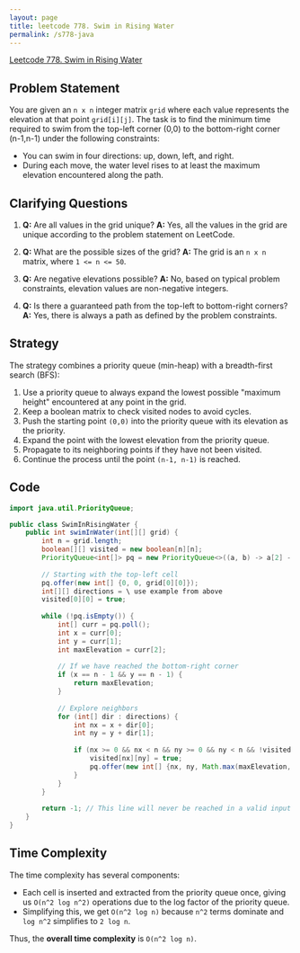 ```yaml
---
layout: page
title: leetcode 778. Swim in Rising Water
permalink: /s778-java
---
```

[Leetcode 778. Swim in Rising Water](https://algoadvance.github.io/algoadvance/l778)
## Problem Statement

You are given an `n x n` integer matrix `grid` where each value represents the elevation at that point `grid[i][j]`. The task is to find the minimum time required to swim from the top-left corner (0,0) to the bottom-right corner (n-1,n-1) under the following constraints:

- You can swim in four directions: up, down, left, and right.
- During each move, the water level rises to at least the maximum elevation encountered along the path.

## Clarifying Questions

1. **Q:** Are all values in the grid unique?
   **A:** Yes, all the values in the grid are unique according to the problem statement on LeetCode.

2. **Q:** What are the possible sizes of the grid?
   **A:** The grid is an `n x n` matrix, where `1 <= n <= 50`.

3. **Q:** Are negative elevations possible?
   **A:** No, based on typical problem constraints, elevation values are non-negative integers.

4. **Q:** Is there a guaranteed path from the top-left to bottom-right corners?
   **A:** Yes, there is always a path as defined by the problem constraints.

## Strategy

The strategy combines a priority queue (min-heap) with a breadth-first search (BFS):

1. Use a priority queue to always expand the lowest possible "maximum height" encountered at any point in the grid.
2. Keep a boolean matrix to check visited nodes to avoid cycles.
3. Push the starting point `(0,0)` into the priority queue with its elevation as the priority.
4. Expand the point with the lowest elevation from the priority queue.
5. Propagate to its neighboring points if they have not been visited.
6. Continue the process until the point `(n-1, n-1)` is reached.

## Code

```java
import java.util.PriorityQueue;

public class SwimInRisingWater {
    public int swimInWater(int[][] grid) {
        int n = grid.length;
        boolean[][] visited = new boolean[n][n];
        PriorityQueue<int[]> pq = new PriorityQueue<>((a, b) -> a[2] - b[2]);
        
        // Starting with the top-left cell
        pq.offer(new int[] {0, 0, grid[0][0]});
        int[][] directions = \ use example from above
        visited[0][0] = true;
        
        while (!pq.isEmpty()) {
            int[] curr = pq.poll();
            int x = curr[0];
            int y = curr[1];
            int maxElevation = curr[2];
            
            // If we have reached the bottom-right corner
            if (x == n - 1 && y == n - 1) {
                return maxElevation;
            }
            
            // Explore neighbors
            for (int[] dir : directions) {
                int nx = x + dir[0];
                int ny = y + dir[1];
                
                if (nx >= 0 && nx < n && ny >= 0 && ny < n && !visited[nx][ny]) {
                    visited[nx][ny] = true;
                    pq.offer(new int[] {nx, ny, Math.max(maxElevation, grid[nx][ny])});
                }
            }
        }
        
        return -1; // This line will never be reached in a valid input scenario.
    }
}
```

## Time Complexity

The time complexity has several components:

- Each cell is inserted and extracted from the priority queue once, giving us `O(n^2 log n^2)` operations due to the log factor of the priority queue.
- Simplifying this, we get `O(n^2 log n)` because `n^2` terms dominate and `log n^2` simplifies to `2 log n`.

Thus, the **overall time complexity** is `O(n^2 log n)`.